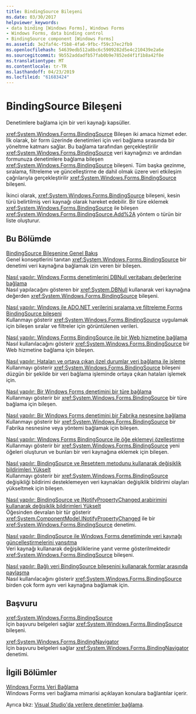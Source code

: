```yaml
---
title: BindingSource Bileşeni
ms.date: 03/30/2017
helpviewer_keywords:
- data binding [Windows Forms], Windows Forms
- Windows Forms, data binding control
- BindingSource component [Windows Forms]
ms.assetid: 3e2faf4c-f5b8-4fa6-9fbc-f59c37ec2fb9
ms.openlocfilehash: 54639edb512a8bc6c5909282d5e4c210439e2a6e
ms.sourcegitcommit: 9b552addadfb57fab0b9e7852ed4f1f1b8a42f8e
ms.translationtype: MT
ms.contentlocale: tr-TR
ms.lasthandoff: 04/23/2019
ms.locfileid: "61683424"
---
```

# <a name="bindingsource-component"></a>BindingSource Bileşeni
Denetimlere bağlama için bir veri kaynağı kapsüller.  
  
 <xref:System.Windows.Forms.BindingSource> Bileşen iki amaca hizmet eder. İlk olarak, bir form üzerinde denetimleri için veri bağlama sırasında bir yöneltme katmanı sağlar. Bu bağlama tarafından gerçekleştirilir <xref:System.Windows.Forms.BindingSource> veri kaynağınızı ve ardından formunuza denetimlere bağlama bileşen <xref:System.Windows.Forms.BindingSource> bileşeni. Tüm başka gezinme, sıralama, filtreleme ve güncelleştirme de dahil olmak üzere veri etkileşim çağrılarıyla gerçekleştirilir <xref:System.Windows.Forms.BindingSource> bileşeni.  
  
 İkinci olarak, <xref:System.Windows.Forms.BindingSource> bileşeni, kesin türü belirtilmiş veri kaynağı olarak hareket edebilir. Bir türe eklemek <xref:System.Windows.Forms.BindingSource> ile bileşen <xref:System.Windows.Forms.BindingSource.Add%2A> yöntem o türün bir liste oluşturur.  
  
## <a name="in-this-section"></a>Bu Bölümde  
 [BindingSource Bileşenine Genel Bakış](bindingsource-component-overview.md)  
 Genel konseptlerini tanıtan <xref:System.Windows.Forms.BindingSource> bir denetimi veri kaynağına bağlamak izin veren bir bileşen.  
  
 [Nasıl yapılır: Windows Forms denetimlerini DBNull veritabanı değerlerine bağlama](how-to-bind-windows-forms-controls-to-dbnull-database-values.md)  
 Nasıl yapılacağını gösteren bir <xref:System.DBNull> kullanarak veri kaynağına değerden <xref:System.Windows.Forms.BindingSource> bileşeni.  
  
 [Nasıl yapılır: Windows ile ADO.NET verilerini sıralama ve filtreleme Forms BindingSource bileşeni](sort-and-filter-ado-net-data-with-wf-bindingsource-component.md)  
 Kullanmayı gösterir <xref:System.Windows.Forms.BindingSource> uygulamak için bileşen sıralar ve filtreler için görüntülenen verileri.  
  
 [Nasıl yapılır: Windows Forms BindingSource ile bir Web hizmetine bağlama](how-to-bind-to-a-web-service-using-the-windows-forms-bindingsource.md)  
 Nasıl kullanılacağını gösterir <xref:System.Windows.Forms.BindingSource> bir Web hizmetine bağlama için bileşen.  
  
 [Nasıl yapılır: Hataları ve ortaya çıkan özel durumlar veri bağlama ile işleme](how-to-handle-errors-and-exceptions-that-occur-with-databinding.md)  
 Kullanmayı gösterir <xref:System.Windows.Forms.BindingSource> bileşeni düzgün bir şekilde bir veri bağlama işleminde ortaya çıkan hataları işlemek için.  
  
 [Nasıl yapılır: Bir Windows Forms denetimini bir türe bağlama](how-to-bind-a-windows-forms-control-to-a-type.md)  
 Kullanmayı gösterir bir <xref:System.Windows.Forms.BindingSource> bir türe bağlama için bileşen.  
  
 [Nasıl yapılır: Bir Windows Forms denetimini bir Fabrika nesnesine bağlama](how-to-bind-a-windows-forms-control-to-a-factory-object.md)  
 Kullanmayı gösterir bir <xref:System.Windows.Forms.BindingSource> bir Fabrika nesnesine veya yöntemi bağlamak için bileşen.  
  
 [Nasıl yapılır: Windows Forms BindingSource ile öğe eklemeyi özelleştirme](how-to-customize-item-addition-with-the-windows-forms-bindingsource.md)  
 Kullanmayı gösterir bir <xref:System.Windows.Forms.BindingSource> yeni öğeleri oluşturun ve bunları bir veri kaynağına eklemek için bileşen.  
  
 [Nasıl yapılır: BindingSource ve Resetıtem metodunu kullanarak değişiklik bildirimleri Yükselt](how-to-raise-change-notifications-using-the-bindingsource-resetitem-method.md)  
 Kullanmayı gösterir bir <xref:System.Windows.Forms.BindingSource> değişikliği bildirimi desteklemeyen veri kaynakları değişiklik bildirimi olayları yükseltmek için bileşen.  
  
 [Nasıl yapılır: BindingSource ve INotifyPropertyChanged arabirimini kullanarak değişiklik bildirimleri Yükselt](raise-change-notifications--bindingsource.md)  
 Öğesinden devralan bir tür gösterir <xref:System.ComponentModel.INotifyPropertyChanged> ile bir <xref:System.Windows.Forms.BindingSource> denetimi.  
  
 [Nasıl yapılır: BindingSource ile Windows Forms denetiminde veri kaynağı güncelleştirmelerini yansıtma](reflect-data-source-updates-in-a-wf-control-with-the-bindingsource.md)  
 Veri kaynağı kullanarak değişikliklerine yanıt verme gösterilmektedir <xref:System.Windows.Forms.BindingSource> bileşeni.  
  
 [Nasıl yapılır: Bağlı veri BindingSource bileşenini kullanarak formlar arasında paylaşma](how-to-share-bound-data-across-forms-using-the-bindingsource-component.md)  
 Nasıl kullanılacağını gösterir <xref:System.Windows.Forms.BindingSource> birden çok form aynı veri kaynağına bağlamak için.  
  
## <a name="reference"></a>Başvuru  
 <xref:System.Windows.Forms.BindingSource>  
 İçin başvuru belgeleri sağlar <xref:System.Windows.Forms.BindingSource> bileşeni.  
  
 <xref:System.Windows.Forms.BindingNavigator>  
 İçin başvuru belgeleri sağlar <xref:System.Windows.Forms.BindingNavigator> denetimi.  
  
## <a name="related-sections"></a>İlgili Bölümler  
 [Windows Forms Veri Bağlama](../windows-forms-data-binding.md)  
 Windows Forms veri bağlama mimarisi açıklayan konulara bağlantılar içerir.  
  
 Ayrıca bkz: [Visual Studio'da verilere denetimler bağlama](/visualstudio/data-tools/bind-controls-to-data-in-visual-studio).
